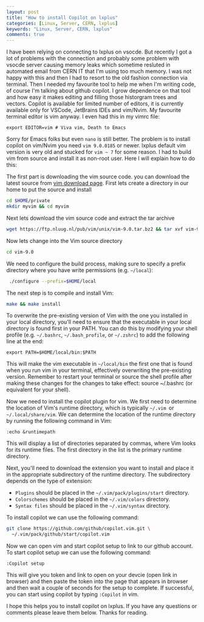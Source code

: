 ```yaml
---
layout: post
title: "How to install Copilot on lxplus"
categories: [Linux, Server, CERN, lxplus]
keywords: "Linux, Server, CERN, lxplus"
comments: true
---
```


I have been relying on connecting to lxplus on vsocde. But recently I got a lot of problems with the connection and probably some problem with vsocde server causing memory leaks which sometime resluted in automated email from CERN IT that I'm using too much memory. I was not happy with this and then I had to resort to the old fashion connection via terminal. Then I needed my favourite tool to help me when I'm writing code, of course I'm talking about github copilot. I grow dependence on that tool and how easy it makes editing and filling those historgram trees and vectors. Copilot is available for limited number of editors, it is currently available only for VSCode, JetBrains IDEs and vim/Nvim. My favourite terminal editor is vim anyway. I even had this in my vimrc file:

``` vim
export EDITOR=vim # Viva vim, Death to Emacs
```

Sorry for Emacs folks but even `nano` is still better. The problem is to install copilot on vim/Nvim you need `vim 9.0.0185` or newer. lxplus default vim version is very old and stucked for `vim ~ 7` for some reason. I had to build vim from source and install it as non-root user. Here I will explain how to do this: 

The first part is downloading the vim source code. you can download the latest source from [vim download page](https://www.vim.org/download.php). First lets create a directory in our home to put the source and install

``` bash
cd $HOME/private 
mkdir myvim && cd myvim
```

Next lets download the vim source code and extract the tar archive

``` bash
wget https://ftp.nluug.nl/pub/vim/unix/vim-9.0.tar.bz2 && tar xvf vim-9.0.tar.gz
```

Now lets change into the Vim source directory 

``` bash
cd vim-9.0
```

We need to configure the build process, making sure to specify a prefix directory where you have write permissions (e.g. `~/local`):

``` bash
 ./configure --prefix=$HOME/local
```

The next step is to compile and install Vim:

``` bash
make && make install
```

To overwrite the pre-existing version of Vim with the one you installed in your local directory, you'll need to ensure that the executable in your local directory is found first in your PATH. You can do this by modifying your shell profile (e.g. `~/.bashrc`, `~/.bash_profile`, or `~/.zshrc`) to add the following line at the end:

``` vim
export PATH=$HOME/local/bin:$PATH
```

This will make the vim executable in `~/local/bin` the first one that is found when you run vim in your terminal, effectively overwriting the pre-existing version. Remember to restart your terminal or source the shell profile after making these changes for the changes to take effect: source ~/.bashrc (or equivalent for your shell).

Now we need to install the copilot plugin for vim. We first need to determine the location of Vim's runtime directory, which is typically `~/.vim `or `~/.local/share/vim`. We can determine the location of the runtime directory by running the following command in Vim:

``` vim
:echo &runtimepath
```
This will display a list of directories separated by commas, where Vim looks for its runtime files. The first directory in the list is the primary runtime directory.

Next, you'll need to download the extension you want to install and place it in the appropriate subdirectory of the runtime directory. The subdirectory depends on the type of extension:

- `Plugins` should be placed in the `~/.vim/pack/plugins/start` directory.
- `Colorschemes` should be placed in the `~/.vim/colors` directory.
- `Syntax files` should be placed in the `~/.vim/syntax` directory.

To install copilot we can use the following command:

``` bash
git clone https://github.com/github/copilot.vim.git \
  ~/.vim/pack/github/start/copilot.vim
```


Now we can open vim and start copilot setup to link to our github account. To start copilot setup we can use the following command:

``` vim
:Copilot setup
```

This will give you token and link to open on your devcie (open link in browser) and then paste the token into the page that appears in browser and then wait a couple of seconds for the setup to complete. If successful, you can start using copilot by typing `:Copilot` in vim.

I hope this helps you to install copilot on lxplus. If you have any questions or comments please leave them below. Thanks for reading.

